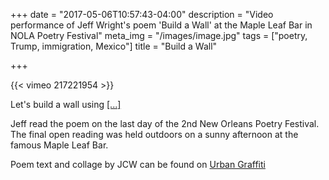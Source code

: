 +++
date = "2017-05-06T10:57:43-04:00"
description = "Video performance of Jeff Wright's poem 'Build a Wall' at the Maple Leaf Bar in NOLA Poetry Festival"
meta_img = "/images/image.jpg"
tags = ["poetry, Trump, immigration, Mexico"]
title = "Build a Wall"

+++

{{< vimeo 217221954 >}}

Let's build a wall using [[...]](http://www.poetsreadingthenews.com/2016/09/lets-build-a-wall/) 

Jeff read the poem on the last day of the 2nd New Orleans Poetry Festival. The final open reading was held outdoors on a sunny afternoon at the famous Maple Leaf Bar.

Poem text and collage by JCW can be found on [Urban Graffiti](http://www.poetsreadingthenews.com/2016/09/lets-build-a-wall/)

